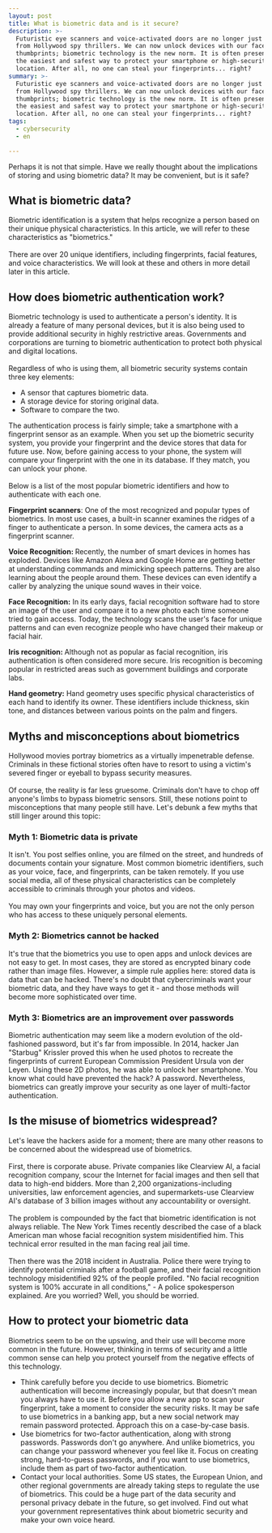 ```yaml
---
layout: post
title: What is biometric data and is it secure?
description: >-
  Futuristic eye scanners and voice-activated doors are no longer just themes
  from Hollywood spy thrillers. We can now unlock devices with our faces and
  thumbprints; biometric technology is the new norm. It is often presented as
  the easiest and safest way to protect your smartphone or high-security
  location. After all, no one can steal your fingerprints... right?
summary: >-
  Futuristic eye scanners and voice-activated doors are no longer just themes
  from Hollywood spy thrillers. We can now unlock devices with our faces and
  thumbprints; biometric technology is the new norm. It is often presented as
  the easiest and safest way to protect your smartphone or high-security
  location. After all, no one can steal your fingerprints... right?
tags:
  - cybersecurity
  - en

---
```

<p>Perhaps it is not that simple. Have we really thought about the implications of storing and using biometric data? It may be convenient, but is it safe?</p>
<h2 id="co-to-s-dane-biometryczne">What is biometric data?</h2>
<p>Biometric identification is a system that helps recognize a person based on their unique physical characteristics. In this article, we will refer to these characteristics as "biometrics."<br /><br />There are over 20 unique identifiers, including fingerprints, facial features, and voice characteristics. We will look at these and others in more detail later in this article.</p>
<h2 id="jak-dzia-a-uwierzytelnianie-biometryczne">How does biometric authentication work?</h2>
<p>Biometric technology is used to authenticate a person's identity. It is already a feature of many personal devices, but it is also being used to provide additional security in highly restrictive areas. Governments and corporations are turning to biometric authentication to protect both physical and digital locations.<br /><br />Regardless of who is using them, all biometric security systems contain three key elements:</p>
<ul>
<li>A sensor that captures biometric data.</li>
<li>A storage device for storing original data.</li>
<li>Software to compare the two.</li>
</ul>
<p>The authentication process is fairly simple; take a smartphone with a fingerprint sensor as an example. When you set up the biometric security system, you provide your fingerprint and the device stores that data for future use. Now, before gaining access to your phone, the system will compare your fingerprint with the one in its database. If they match, you can unlock your phone.<br /><br />Below is a list of the most popular biometric identifiers and how to authenticate with each one.</p>
<p><strong>Fingerprint scanners</strong>: One of the most recognized and popular types of biometrics. In most use cases, a built-in scanner examines the ridges of a finger to authenticate a person. In some devices, the camera acts as a fingerprint scanner.</p>
<p><strong>Voice Recognition: </strong>Recently, the number of smart devices in homes has exploded. Devices like Amazon Alexa and Google Home are getting better at understanding commands and mimicking speech patterns. They are also learning about the people around them. These devices can even identify a caller by analyzing the unique sound waves in their voice.</p>
<p><strong>Face Recognition:</strong> In its early days, facial recognition software had to store an image of the user and compare it to a new photo each time someone tried to gain access. Today, the technology scans the user's face for unique patterns and can even recognize people who have changed their makeup or facial hair.</p>
<p><strong>Iris recognition: </strong>Although not as popular as facial recognition, iris authentication is often considered more secure. Iris recognition is becoming popular in restricted areas such as government buildings and corporate labs.</p>
<p><strong>Hand geometry:</strong> Hand geometry uses specific physical characteristics of each hand to identify its owner. These identifiers include thickness, skin tone, and distances between various points on the palm and fingers.</p>
<h2 id="mity-i-b-dne-przekonania-na-temat-danych-biometrycznych">Myths and misconceptions about biometrics</h2>
<p>Hollywood movies portray biometrics as a virtually impenetrable defense. Criminals in these fictional stories often have to resort to using a victim's severed finger or eyeball to bypass security measures.<br /><br />Of course, the reality is far less gruesome. Criminals don't have to chop off anyone's limbs to bypass biometric sensors. Still, these notions point to misconceptions that many people still have. Let's debunk a few myths that still linger around this topic:</p>
<h3 id="mit-1-dane-biometryczne-s-prywatne">Myth 1: Biometric data is private</h3>
<p>It isn't. You post selfies online, you are filmed on the street, and hundreds of documents contain your signature. Most common biometric identifiers, such as your voice, face, and fingerprints, can be taken remotely. If you use social media, all of these physical characteristics can be completely accessible to criminals through your photos and videos.<br /><br />You may own your fingerprints and voice, but you are not the only person who has access to these uniquely personal elements.</p>
<h3 id="mit-2-biometrii-nie-da-si-zhakowa-">Myth 2: Biometrics cannot be hacked</h3>
<p>It's true that the biometrics you use to open apps and unlock devices are not easy to get. In most cases, they are stored as encrypted binary code rather than image files. However, a simple rule applies here: stored data is data that can be hacked. There's no doubt that cybercriminals want your biometric data, and they have ways to get it - and those methods will become more sophisticated over time.</p>
<h3 id="mit-3-dane-biometryczne-stanowi-ulepszenie-w-stosunku-do-hase-">Myth 3: Biometrics are an improvement over passwords</h3>
<p>Biometric authentication may seem like a modern evolution of the old-fashioned password, but it's far from impossible. In 2014, hacker Jan "Starbug" Krissler proved this when he used photos to recreate the fingerprints of current European Commission President Ursula von der Leyen. Using these 2D photos, he was able to unlock her smartphone. You know what could have prevented the hack? A password. Nevertheless, biometrics can greatly improve your security as one layer of multi-factor authentication.</p>
<h2 id="czy-nadu-ywanie-danych-biometrycznych-jest-powszechne">Is the misuse of biometrics widespread?</h2>
<p>Let's leave the hackers aside for a moment; there are many other reasons to be concerned about the widespread use of biometrics.<br /><br />First, there is corporate abuse. Private companies like Clearview AI, a facial recognition company, scour the Internet for facial images and then sell that data to high-end bidders. More than 2,200 organizations-including universities, law enforcement agencies, and supermarkets-use Clearview AI's database of 3 billion images without any accountability or oversight.<br /><br />The problem is compounded by the fact that biometric identification is not always reliable. The New York Times recently described the case of a black American man whose facial recognition system misidentified him. This technical error resulted in the man facing real jail time.<br /><br />Then there was the 2018 incident in Australia. Police there were trying to identify potential criminals after a football game, and their facial recognition technology misidentified 92% of the people profiled. "No facial recognition system is 100% accurate in all conditions," - A police spokesperson explained. Are you worried? Well, you should be worried.</p>
<h2 id="jak-chroni-swoje-dane-biometryczne">How to protect your biometric data</h2>
<p>Biometrics seem to be on the upswing, and their use will become more common in the future. However, thinking in terms of security and a little common sense can help you protect yourself from the negative effects of this technology.</p>
<ul>
<li>Think carefully before you decide to use biometrics. Biometric authentication will become increasingly popular, but that doesn't mean you always have to use it. Before you allow a new app to scan your fingerprint, take a moment to consider the security risks. It may be safe to use biometrics in a banking app, but a new social network may remain password protected. Approach this on a case-by-case basis.</li>
<li>Use biometrics for two-factor authentication, along with strong passwords. Passwords don't go anywhere. And unlike biometrics, you can change your password whenever you feel like it. Focus on creating strong, hard-to-guess passwords, and if you want to use biometrics, include them as part of two-factor authentication.</li>
<li>Contact your local authorities. Some US states, the European Union, and other regional governments are already taking steps to regulate the use of biometrics. This could be a huge part of the data security and personal privacy debate in the future, so get involved. Find out what your government representatives think about biometric security and make your own voice heard.</li>
</ul>
